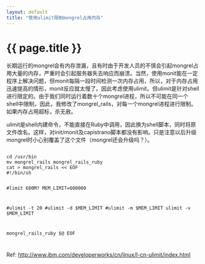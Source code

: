 ```yaml
---
layout: default
title: "使用ulimit限制mongrel占用内存"
---
```


# {{ page.title }}

长期运行的mongrel会有内存泄漏，且有时由于开发人员的不慎会引起mongrel占用大量的内存，严重时会引起服务器失去响应而崩溃。当然，使用monit能在一定程序上解决问题，但monit每隔一段时间检测一次内存占用，所以，对于内存占用迅速提高的情形，monit反应就太慢了。因此考虑使用ulimit。但ulimit是针对shell进行限定的。由于我们同时运行着数十个mongrel进程，所以不可能在同一个shell中限制，因此，我修改了mongrel_rails，对每一个mongrel进程进行限制。如果内存占用超标，杀无赦。

ulimit是shell内建命令，不能直接在Ruby中调用，因此换为shell脚本，同时将原文件改名。这样，对init/monit及capistrano脚本都没有影响。只是注意以后升级mongrel时小心别覆盖了这个文件（mongrel还会升级吗？）。

<code>
cd /usr/bin
mv mongrel_rails mongrel_rails_ruby
cat > mongrel_rails << EOF
#!/bin/sh

#limit 600M?
MEM_LIMIT=600000

#ulimit -t 20
#ulimit -d $MEM_LIMIT
#ulimit -m $MEM_LIMIT
ulimit -v $MEM_LIMIT

mongrel_rails_ruby $@
EOF

</code>


Ref: <http://www.ibm.com/developerworks/cn/linux/l-cn-ulimit/index.html>
